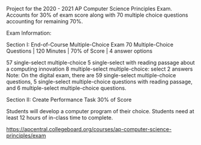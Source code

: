 Project for the 2020 - 2021 AP Computer Science Principles Exam. Accounts for 30% of exam score along with 70 multiple choice questions accounting for remaining 70%.

Exam Information:

Section I: End-of-Course Multiple-Choice Exam 70 Multiple-Choice Questions | 120 Minutes | 70% of Score | 4 answer options

57 single-select multiple-choice 5 single-select with reading passage about a computing innovation 8 multiple-select multiple-choice: select 2 answers Note: On the digital exam, there are 59 single-select multiple-choice questions, 5 single-select multiple-choice questions with reading passage, and 6 multiple-select multiple-choice questions.


Section II: Create Performance Task 30% of Score

Students will develop a computer program of their choice. Students need at least 12 hours of in-class time to complete.

https://apcentral.collegeboard.org/courses/ap-computer-science-principles/exam

